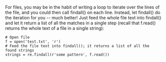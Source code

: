 For files, you may be in the habit of writing a loop to iterate over the lines of the file, and you could then call findall() on each line. Instead, let findall() do the iteration for you -- much better! Just feed the whole file text into findall() and let it return a list of all the matches in a single step (recall that f.read() returns the whole text of a file in a single string):
    
```    
# Open file
f = open('test.txt', 'r')
# Feed the file text into findall(); it returns a list of all the found strings
strings = re.findall(r'some pattern', f.read())
```
